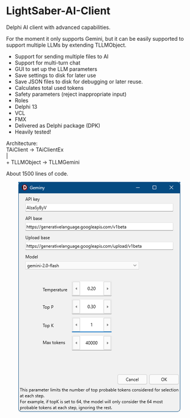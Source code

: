 # LightSaber-AI-Client
Delphi AI client with advanced capabilities.  


For the moment it only supports Gemini, but it can be easily supported to support multiple LLMs by extending TLLMObject.  

 * Support for sending multiple files to AI
 * Support for multi-turn chat
 * GUI to set up the LLM parameters
 * Save settings to disk for later use
 * Save JSON files to disk for debugging or later reuse.
 * Calculates total used tokens
 * Safety parameters (reject inappropriate input) 
 * Roles
 * Delphi 13
 * VCL 
 * FMX
 * Delivered as Delphi package (DPK)
 * Heavily tested!   
 
Architecture:  
TAiClient -> TAiClientEx   
                  |       
                  + TLLMObject -> TLLMGemini  
                  
About 1500 lines of code.  

<p align="center">
  <img src="Screenshot.png" alt="Screenshot">
</p>
